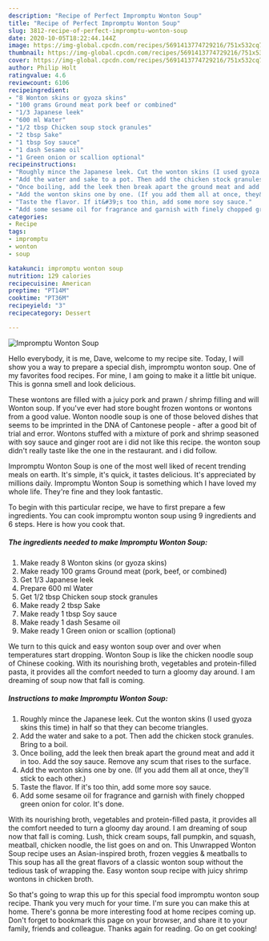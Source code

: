```yaml
---
description: "Recipe of Perfect Impromptu Wonton Soup"
title: "Recipe of Perfect Impromptu Wonton Soup"
slug: 3812-recipe-of-perfect-impromptu-wonton-soup
date: 2020-10-05T18:22:44.144Z
image: https://img-global.cpcdn.com/recipes/5691413774729216/751x532cq70/impromptu-wonton-soup-recipe-main-photo.jpg
thumbnail: https://img-global.cpcdn.com/recipes/5691413774729216/751x532cq70/impromptu-wonton-soup-recipe-main-photo.jpg
cover: https://img-global.cpcdn.com/recipes/5691413774729216/751x532cq70/impromptu-wonton-soup-recipe-main-photo.jpg
author: Philip Holt
ratingvalue: 4.6
reviewcount: 6106
recipeingredient:
- "8 Wonton skins or gyoza skins"
- "100 grams Ground meat pork beef or combined"
- "1/3 Japanese leek"
- "600 ml Water"
- "1/2 tbsp Chicken soup stock granules"
- "2 tbsp Sake"
- "1 tbsp Soy sauce"
- "1 dash Sesame oil"
- "1 Green onion or scallion optional"
recipeinstructions:
- "Roughly mince the Japanese leek. Cut the wonton skins (I used gyoza skins this time) in half so that they can become triangles."
- "Add the water and sake to a pot. Then add the chicken stock granules. Bring to a boil."
- "Once boiling, add the leek then break apart the ground meat and add it in too. Add the soy sauce. Remove any scum that rises to the surface."
- "Add the wonton skins one by one. (If you add them all at once, they&#39;ll stick to each other.)"
- "Taste the flavor. If it&#39;s too thin, add some more soy sauce."
- "Add some sesame oil for fragrance and garnish with finely chopped green onion for color. It&#39;s done."
categories:
- Recipe
tags:
- impromptu
- wonton
- soup

katakunci: impromptu wonton soup 
nutrition: 129 calories
recipecuisine: American
preptime: "PT14M"
cooktime: "PT36M"
recipeyield: "3"
recipecategory: Dessert

---
```



![Impromptu Wonton Soup](https://img-global.cpcdn.com/recipes/5691413774729216/751x532cq70/impromptu-wonton-soup-recipe-main-photo.jpg)

Hello everybody, it is me, Dave, welcome to my recipe site. Today, I will show you a way to prepare a special dish, impromptu wonton soup. One of my favorites food recipes. For mine, I am going to make it a little bit unique. This is gonna smell and look delicious.

These wontons are filled with a juicy pork and prawn / shrimp filling and will Wonton soup. If you&#39;ve ever had store bought frozen wontons or wontons from a good value. Wonton noodle soup is one of those beloved dishes that seems to be imprinted in the DNA of Cantonese people - after a good bit of trial and error. Wontons stuffed with a mixture of pork and shrimp seasoned with soy sauce and ginger root are i did not like this recipe. the wonton soup didn&#39;t really taste like the one in the restaurant. and i did follow.

Impromptu Wonton Soup is one of the most well liked of recent trending meals on earth. It's simple, it's quick, it tastes delicious. It's appreciated by millions daily. Impromptu Wonton Soup is something which I have loved my whole life. They're fine and they look fantastic.


To begin with this particular recipe, we have to first prepare a few ingredients. You can cook impromptu wonton soup using 9 ingredients and 6 steps. Here is how you cook that.

<!--inarticleads1-->

##### The ingredients needed to make Impromptu Wonton Soup:

1. Make ready 8 Wonton skins (or gyoza skins)
1. Make ready 100 grams Ground meat (pork, beef, or combined)
1. Get 1/3 Japanese leek
1. Prepare 600 ml Water
1. Get 1/2 tbsp Chicken soup stock granules
1. Make ready 2 tbsp Sake
1. Make ready 1 tbsp Soy sauce
1. Make ready 1 dash Sesame oil
1. Make ready 1 Green onion or scallion (optional)


We turn to this quick and easy wonton soup over and over when temperatures start dropping. Wonton Soup is like the chicken noodle soup of Chinese cooking. With its nourishing broth, vegetables and protein-filled pasta, it provides all the comfort needed to turn a gloomy day around. I am dreaming of soup now that fall is coming. 

<!--inarticleads2-->

##### Instructions to make Impromptu Wonton Soup:

1. Roughly mince the Japanese leek. Cut the wonton skins (I used gyoza skins this time) in half so that they can become triangles.
1. Add the water and sake to a pot. Then add the chicken stock granules. Bring to a boil.
1. Once boiling, add the leek then break apart the ground meat and add it in too. Add the soy sauce. Remove any scum that rises to the surface.
1. Add the wonton skins one by one. (If you add them all at once, they&#39;ll stick to each other.)
1. Taste the flavor. If it&#39;s too thin, add some more soy sauce.
1. Add some sesame oil for fragrance and garnish with finely chopped green onion for color. It&#39;s done.


With its nourishing broth, vegetables and protein-filled pasta, it provides all the comfort needed to turn a gloomy day around. I am dreaming of soup now that fall is coming. Lush, thick cream soups, fall pumpkin, and squash, meatball, chicken noodle, the list goes on and on. This Unwrapped Wonton Soup recipe uses an Asian-inspired broth, frozen veggies &amp; meatballs to This soup has all the great flavors of a classic wonton soup without the tedious task of wrapping the. Easy wonton soup recipe with juicy shrimp wontons in chicken broth. 

So that's going to wrap this up for this special food impromptu wonton soup recipe. Thank you very much for your time. I'm sure you can make this at home. There's gonna be more interesting food at home recipes coming up. Don't forget to bookmark this page on your browser, and share it to your family, friends and colleague. Thanks again for reading. Go on get cooking!
